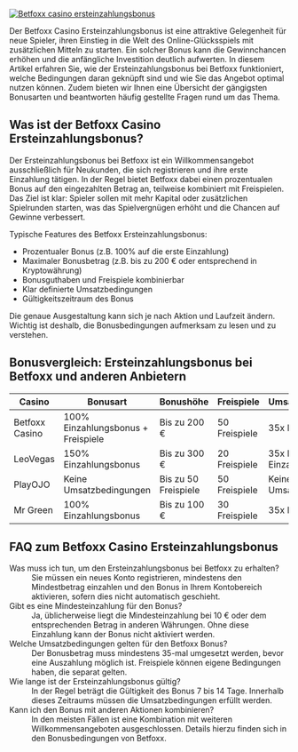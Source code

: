 [![Betfoxx casino ersteinzahlungsbonus](https://123-caf.pages.dev/gitsignup.png)](https://vrmoo.ru/Bt82HjjY)

<p>Der Betfoxx Casino Ersteinzahlungsbonus ist eine attraktive Gelegenheit für neue Spieler, ihren Einstieg in die Welt des Online-Glücksspiels mit zusätzlichen Mitteln zu starten. Ein solcher Bonus kann die Gewinnchancen erhöhen und die anfängliche Investition deutlich aufwerten. In diesem Artikel erfahren Sie, wie der Ersteinzahlungsbonus bei Betfoxx funktioniert, welche Bedingungen daran geknüpft sind und wie Sie das Angebot optimal nutzen können. Zudem bieten wir Ihnen eine Übersicht der gängigsten Bonusarten und beantworten häufig gestellte Fragen rund um das Thema.</p>  <h2>Was ist der Betfoxx Casino Ersteinzahlungsbonus?</h2> <p>Der Ersteinzahlungsbonus bei Betfoxx ist ein Willkommensangebot ausschließlich für Neukunden, die sich registrieren und ihre erste Einzahlung tätigen. In der Regel bietet Betfoxx dabei einen prozentualen Bonus auf den eingezahlten Betrag an, teilweise kombiniert mit Freispielen. Das Ziel ist klar: Spieler sollen mit mehr Kapital oder zusätzlichen Spielrunden starten, was das Spielvergnügen erhöht und die Chancen auf Gewinne verbessert.</p> <p>Typische Features des Betfoxx Ersteinzahlungsbonus:</p> <ul>   <li>Prozentualer Bonus (z.B. 100% auf die erste Einzahlung)</li>   <li>Maximaler Bonusbetrag (z.B. bis zu 200 € oder entsprechend in Kryptowährung)</li>   <li>Bonusguthaben und Freispiele kombinierbar</li>   <li>Klar definierte Umsatzbedingungen</li>   <li>Gültigkeitszeitraum des Bonus</li> </ul> <p>Die genaue Ausgestaltung kann sich je nach Aktion und Laufzeit ändern. Wichtig ist deshalb, die Bonusbedingungen aufmerksam zu lesen und zu verstehen.</p>  <h2>Bonusvergleich: Ersteinzahlungsbonus bei Betfoxx und anderen Anbietern</h2> <table>   <thead>     <tr>       <th>Casino</th>       <th>Bonusart</th>       <th>Bonushöhe</th>       <th>Freispiele</th>       <th>Umsatzbedingungen</th>     </tr>   </thead>   <tbody>     <tr>       <td>Betfoxx Casino</td>       <td>100% Einzahlungsbonus + Freispiele</td>       <td>Bis zu 200 €</td>       <td>50 Freispiele</td>       <td>35x Bonusbetrag</td>     </tr>     <tr>       <td>LeoVegas</td>       <td>150% Einzahlungsbonus</td>       <td>Bis zu 300 €</td>       <td>20 Freispiele</td>       <td>35x Bonus + Einzahlung</td>     </tr>     <tr>       <td>PlayOJO</td>       <td>Keine Umsatzbedingungen</td>       <td>Bis zu 50 Freispiele</td>       <td>50 Freispiele</td>       <td>Keine Umsatzvorgaben</td>     </tr>     <tr>       <td>Mr Green</td>       <td>100% Einzahlungsbonus</td>       <td>Bis zu 100 €</td>       <td>30 Freispiele</td>       <td>35x Bonusbetrag</td>     </tr>   </tbody> </table>  <h2>FAQ zum Betfoxx Casino Ersteinzahlungsbonus</h2> <dl>   <dt>Was muss ich tun, um den Ersteinzahlungsbonus bei Betfoxx zu erhalten?</dt>   <dd>Sie müssen ein neues Konto registrieren, mindestens den Mindestbetrag einzahlen und den Bonus in Ihrem Kontobereich aktivieren, sofern dies nicht automatisch geschieht.</dd>    <dt>Gibt es eine Mindesteinzahlung für den Bonus?</dt>   <dd>Ja, üblicherweise liegt die Mindesteinzahlung bei 10 € oder dem entsprechenden Betrag in anderen Währungen. Ohne diese Einzahlung kann der Bonus nicht aktiviert werden.</dd>    <dt>Welche Umsatzbedingungen gelten für den Betfoxx Bonus?</dt>   <dd>Der Bonusbetrag muss mindestens 35-mal umgesetzt werden, bevor eine Auszahlung möglich ist. Freispiele können eigene Bedingungen haben, die separat gelten.</dd>    <dt>Wie lange ist der Ersteinzahlungsbonus gültig?</dt>   <dd>In der Regel beträgt die Gültigkeit des Bonus 7 bis 14 Tage. Innerhalb dieses Zeitraums müssen die Umsatzbedingungen erfüllt werden.</dd>    <dt>Kann ich den Bonus mit anderen Aktionen kombinieren?</dt>   <dd>In den meisten Fällen ist eine Kombination mit weiteren Willkommensangeboten ausgeschlossen. Details hierzu finden sich in den Bonusbedingungen von Betfoxx.</dd> </dl>